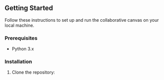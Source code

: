 ## Getting Started

Follow these instructions to set up and run the collaborative canvas on your local machine.

### Prerequisites

- Python 3.x

### Installation

1. Clone the repository:

